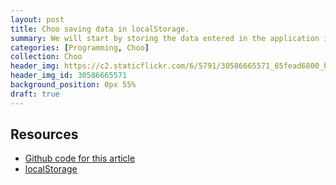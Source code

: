 ```yaml
---
layout: post
title: Choo saving data in localStorage.
summary: We will start by storing the data entered in the application in localStorage.
categories: [Programming, Choo]
collection: Choo
header_img: https://c2.staticflickr.com/6/5791/30586665571_65fead6800_h.jpg
header_img_id: 30586665571
background_position: 0px 55%
draft: true
---
```


## Resources

* [Github code for this article](https://github.com/hgarcia/tv-series/releases/tag/v0.5)
* [localStorage]()
